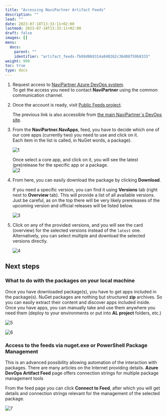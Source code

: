 ```yaml
---
title: "Accessing NaviPartner Artifact Feeds"
description: ""
lead: ""
date: 2023-07-18T13:33:11+02:00
lastmod: 2023-07-18T13:33:11+02:00
draft: false
images: []
menu:
  docs:
    parent: ""
    identifier: "artifact_feeds-fb69d869314a840262c36d08759b8333"
weight: 999
toc: true
type: docs
---
```


1. Request access to [NaviPartner Azure DevOps system](https://navipartner.visualstudio.com/).    
   To get the access you need to contact **NaviPartner** using the common communication channel.
2. Once the account is ready, visit [Public Feeds project](https://navipartner.visualstudio.com/PublicFeeds/_artifacts/feed/NaviPartner.NavApps).     

   The previous link is also accessible from [the main NaviPartner`s DevOps site](https://navipartner.visualstudio.com/).

3. From the **NaviPartner.NavApps**, feed, you have to decide which one of our core apps (currently two) you need to use and click on it.     
   Each item in the list is called, in NuGet words, a package).         
   
   ![1](artifacts_feeds_packages.png)

   Once select a core app, and click on it, you will see the latest (pre)release for the specific app or a package.           
   ![2](artifact_feeds_package_detail.png)

4. From here, you can easily download the package by clicking **Download**.     

   If you need a specific version, you can find it using **Versions** tab (right next to **Overview** tab). This will provide a list of all available versions. Just be careful, as on the top there will be very likely prereleases of the upcoming version and official releases will be listed below.        

   ![3](artifacts_feeds_version_list.png)

5. Click on any of the provided versions, and you will see the card (overview) for the selected versions instead of the `latest` one. Alternatively, you can select multiple and download the selected versions directly.        

   ![4](artifact_feeds_select_download_multiple.png)


## Next steps

### What to do with the packages on your local machine

Once you have downloaded package(s), you have to get apps included in the package(s). NuGet packages are nothing but structured **zip** archives. So you can easily extract their content and discover apps included inside. Once you have apps, you can manually take and use them anywhere you need them (deploy to your environments or put into **AL project** folders, etc.)

   ![5](artifact_feeds_app_folders_inside_package.png)

   ![6](artifact_feeds_app_inside_package_folder.png)

### Access to the feeds via nuget.exe or PowerShell Package Management

This is an advanced possibility allowing automation of the interaction with packages. There are many articles on the Internet providing details. **Azure DevOps Artifact Feed** page offers connection strings for multiple package management tools

From the feed page you can click **Connect to Feed**, after which you will get details and connection strings relevant for the management of the selected package.

   ![7](artifact_feeds_connect_button.png)

